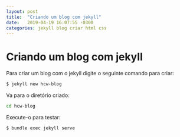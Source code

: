 ```yaml
---
layout: post
title:  "Criando um blog com jekyll"
date:   2019-04-19 16:07:55 -0300
categories: jekyll blog criar html css
---
```

# Criando um blog com jekyll

Para criar um blog com o jekyll digite o seguinte comando para criar:

```bash
$ jekyll new hcw-blog
```

Va para o diretório criado:

```bash
cd hcw-blog
```

Execute-o para testar:

```bash
$ bundle exec jekyll serve
```